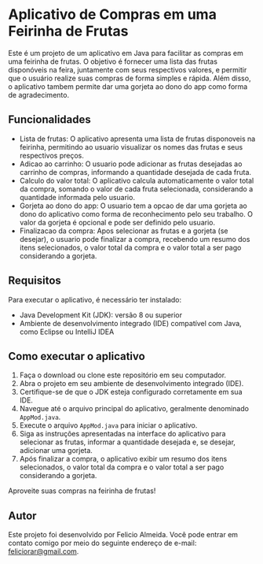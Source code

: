 Aplicativo de Compras em uma Feirinha de Frutas
==============================================

Este é um projeto de um aplicativo em Java para facilitar as compras em uma feirinha de frutas. O objetivo é fornecer uma lista das frutas disponóveis na feira, juntamente com seus respectivos valores, e permitir que o usuário realize suas compras de forma simples e rápida. Além disso, o aplicativo tambem permite dar uma gorjeta ao dono do app como forma de agradecimento.

Funcionalidades
---------------
- Lista de frutas: O aplicativo apresenta uma lista de frutas disponoveis na feirinha, permitindo ao usuario visualizar os nomes das frutas e seus respectivos preços.
- Adicao ao carrinho: O usuario pode adicionar as frutas desejadas ao carrinho de compras, informando a quantidade desejada de cada fruta.
- Calculo do valor total: O aplicativo calcula automaticamente o valor total da compra, somando o valor de cada fruta selecionada, considerando a quantidade informada pelo usuario.
- Gorjeta ao dono do app: O usuario tem a opcao de dar uma gorjeta ao dono do aplicativo como forma de reconhecimento pelo seu trabalho. O valor da gorjeta é opcional e pode ser definido pelo usuario.
- Finalizacao da compra: Apos selecionar as frutas e a gorjeta (se desejar), o usuario pode finalizar a compra, recebendo um resumo dos itens selecionados, o valor total da compra e o valor total a ser pago considerando a gorjeta.

Requisitos
-----------
Para executar o aplicativo, é necessário ter instalado:
- Java Development Kit (JDK): versão 8 ou superior
- Ambiente de desenvolvimento integrado (IDE) compatível com Java, como Eclipse ou IntelliJ IDEA

Como executar o aplicativo
-------------------------
1. Faça o download ou clone este repositório em seu computador.
2. Abra o projeto em seu ambiente de desenvolvimento integrado (IDE).
3. Certifique-se de que o JDK esteja configurado corretamente em sua IDE.
4. Navegue até o arquivo principal do aplicativo, geralmente denominado `AppMod.java`.
5. Execute o arquivo `AppMod.java` para iniciar o aplicativo.
6. Siga as instruções apresentadas na interface do aplicativo para selecionar as frutas, informar a quantidade desejada e, se desejar, adicionar uma gorjeta.
7. Após finalizar a compra, o aplicativo exibir um resumo dos itens selecionados, o valor total da compra e o valor total a ser pago considerando a gorjeta.

Aproveite suas compras na feirinha de frutas!

Autor
------
Este projeto foi desenvolvido por Felicio Almeida. Você pode entrar em contato comigo por meio do seguinte endereço de e-mail: feliciorar@gmail.com.
